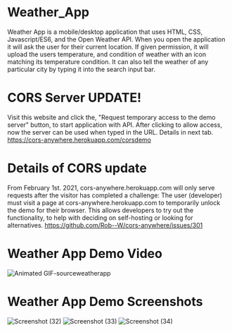 # Weather_App
Weather App is a mobile/desktop application that uses HTML, CSS, Javascript/ES6, and the Open Weather API. When you open the application it will ask the user for their current location. If given permission, it will upload the users temperature, and condition of weather with an icon matching its temperature condition. It can also tell the weather of any particular city by typing it into the search input bar. 

# CORS Server UPDATE! 
Visit this website and click the, "Request temporary access to the demo server" button, to start application with API. After clicking to allow access, now the server can be used when typed in the URL. Details in next tab. https://cors-anywhere.herokuapp.com/corsdemo

# Details of CORS update
From February 1st. 2021, cors-anywhere.herokuapp.com will only serve requests after the visitor has completed a challenge: The user (developer) must visit a page at cors-anywhere.herokuapp.com to temporarily unlock the demo for their browser. This allows developers to try out the functionality, to help with deciding on self-hosting or looking for alternatives.
 https://github.com/Rob--W/cors-anywhere/issues/301

# Weather App Demo Video

![Animated GIF-sourceweatherapp](https://user-images.githubusercontent.com/69645144/110287966-4f3ae500-7fb5-11eb-92b6-6b7c46b61688.gif)


# Weather App Demo Screenshots

![Screenshot (32)](https://user-images.githubusercontent.com/69645144/110286615-3cbfac00-7fb3-11eb-85d0-e725c6e1c6fa.png)
![Screenshot (33)](https://user-images.githubusercontent.com/69645144/110286617-3d584280-7fb3-11eb-8e0f-108c1dad509e.png)
![Screenshot (34)](https://user-images.githubusercontent.com/69645144/110286618-3df0d900-7fb3-11eb-8f8b-649ab806ec6f.png)
